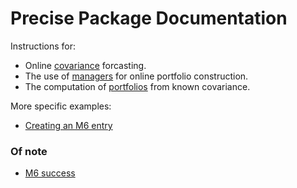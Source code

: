 # Precise Package Documentation

Instructions for:
 - Online [covariance](https://microprediction.github.io/precise/covariance.html) forcasting.
 - The use of [managers](https://microprediction.github.io/precise/managers.html) for online portfolio construction.
 - The computation of [portfolios](https://microprediction.github.io/precise/portfolios.html) from known covariance. 

More specific examples:
 - [Creating an M6 entry](https://microprediction.github.io/precise/m6.html)
 
### Of note

- [M6 success](https://microprediction.github.io/precise/m6_success.html)

